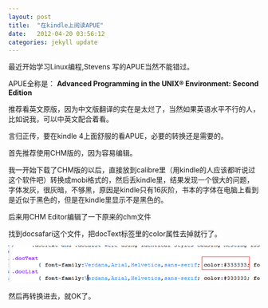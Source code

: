 ```yaml
---
layout: post
title:  "在kindle上阅读APUE"
date:   2012-04-20 03:56:12
categories: jekyll update
---
```

最近开始学习Linux编程,Stevens 写的APUE当然不能错过。

APUE全称是： **Advanced Programming in the UNIX® Environment: Second Edition**

推荐看英文原版，因为中文版翻译的实在是太烂了，当然如果英语水平不行的人，比如说我，可以中英文配合着看。

言归正传，要在kindle 4上面舒服的看APUE，必要的转换还是需要的。

首先推荐使用CHM版的，因为容易编辑。

我一开始下载了CHM版的以后，直接放到calibre里（用kindle的人应该都听说过这个软件吧）转换成mobi格式的，然后丢kindle里，结果发现一个很大的问题，字体发灰，很灰暗，不够黑，原因是kindle只有16灰阶，书本的字体在电脑上看到是近似于黑色的，但是在kindle里显示不是黑色的。

后来用CHM Editor编辑了一下原来的chm文件

找到docsafari这个文件，把docText标签里的color属性去掉就行了。

![20120420094946](/uploads/2012/04/20120420094946.png)

然后再转换进去，就OK了。

